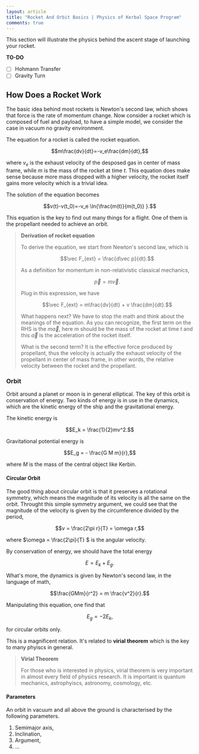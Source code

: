 ```yaml
---
layout: article
title: "Rocket And Orbit Basics | Physics of Kerbal Space Program"
comments: true
---
```


This section will illustrate the physics behind the ascent stage of launching your rocket.

**TO-DO**

- [ ] Hohmann Transfer
- [ ] Gravity Turn

## How Does a Rocket Work

The basic idea behind most rockets is Newton's second law, which shows that force is the rate of momentum change. Now consider a rocket which is composed of fuel and payload, to have a simple model, we consider the case in vacuum no gravity environment.

The equation for a rocket is called the rocket equation.

$$m\frac{dv}{dt}=-v_e\frac{dm}{dt},$$

where $v_e$ is the exhaust velocity of the desposed gas in center of mass frame, while $m$ is the mass of the rocket at time $t$. This equation does make sense because more mass dropped with a higher velocity, the rocket itself gains more velocity which is a trivial idea.

The solution of the equation becomes

$$v(t)-v(t_0)=-v_e \ln{\frac{m(t)}{m(t_0)} }.$$

This equation is the key to find out many things for a flight. One of them is the propellant needed to achieve an orbit.



> **Derivation of rocket equation**
> 
> To derive the equation, we start from Newton's second law, which is
> 
> $$\vec F_{ext} = \frac{d\vec p}{dt}.$$
> 
> As a definition for momentum in non-relativistic classical mechanics,
> 
> $$\vec p = m \vec v.$$
> 
> Plug in this expression, we have
> 
> $$\vec F_{ext} =  m\frac{dv}{dt} + v \frac{dm}{dt}.$$
> 
> What happens next? We have to stop the math and think about the meanings of the equation. As you can recognize, the first term on the RHS is the $m \vec a$, here m should be the mass of the rocket at time $t$ and this $\vec a$ is the acceleration of the rocket itself. 
> 
> 
> What is the second term? It is the effective force produced by propellant, thus the velocity is actually the exhaust velocity of the propellant in center of mass frame, in other words, the relative velocity between the rocket and the propellant.


### Orbit

Orbit around a planet or moon is in general elliptical. The key of this orbit is conservation of energy. Two kinds of energy is in use in the dynamics, which are the kinetic energy of the ship and the gravitational energy.

The kinetic energy is

$$E_k = \frac{1}{2}mv^2.$$

Gravitational potential energy is

$$E_g = - \frac{G M m}{r},$$

where $M$ is the mass of the central object like Kerbin.



#### Circular Orbit

The good thing about circular orbit is that it preserves a rotational symmetry, which means the magnitude of its velocity is all the same on the orbit. Throught this simple symmetry argument, we could see that the magnitude of the velocity is given by the circumference divided by the period,

$$v = \frac{2\pi r}{T} = \omega r,$$

where $\omega = \frac{2\pi}{T} $ is the angular velocity.

By conservation of energy, we should have the total energy

$$E = E_k+E_g.$$

What's more, the dynamics is given by Newton's second law, in the language of math,

$$\frac{GMm}{r^2} = m \frac{v^2}{r}.$$

Manipulating this equation, one find that

$$E_g = -2 E_k ,$$

for circular orbits only.

This is a magnificent relation. It's related to **virial theorem** which is the key to many phyiscs in general.


> **Virial Theorem**
> 
> For those who is interested in physics, virial theorem is very important in almost every field of physics research. It is important is quantum mechanics, astrophyiscs, astronomy, cosmology, etc.


#### Parameters

An orbit in vacuum and all above the ground is characterised by the following parameters.

1. Semimajor axis,
2. Inclination,
3. Argument,
4. ...
